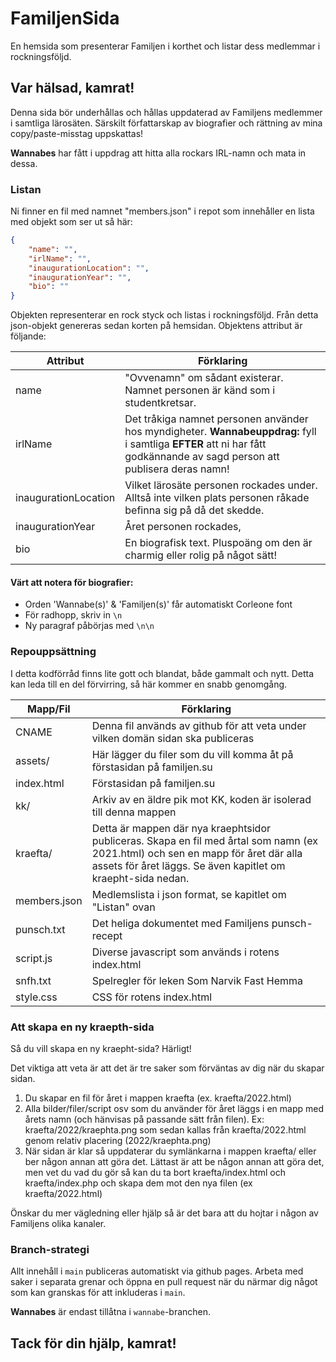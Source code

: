 # FamiljenSida
En hemsida som presenterar Familjen i korthet och listar dess medlemmar i rockningsföljd.

## Var hälsad, kamrat!

Denna sida bör underhållas och hållas uppdaterad av Familjens medlemmer i samtliga lärosäten.
Särskilt författarskap av biografier och rättning av mina copy/paste-misstag uppskattas!

**Wannabes** har fått i uppdrag att hitta alla rockars IRL-namn och mata in dessa.

### Listan

Ni finner en fil med namnet "members.json" i repot som innehåller en lista med objekt som ser ut så här:

```json
{
    "name": "",
    "irlName": "",
    "inaugurationLocation": "",
    "inaugurationYear": "",
    "bio": ""
}
```

Objekten representerar en rock styck och listas i rockningsföljd. Från detta json-objekt genereras sedan korten på hemsidan.
Objektens attribut är följande:

Attribut | Förklaring
------------ | -------------
name | "Ovvenamn" om sådant existerar. Namnet personen är känd som i studentkretsar.
irlName | Det tråkiga namnet personen använder hos myndigheter. **Wannabeuppdrag:** fyll i samtliga **EFTER** att ni har fått godkännande av sagd person att publisera deras namn!
inaugurationLocation | Vilket lärosäte personen rockades under. Alltså inte vilken plats personen råkade befinna sig på då det skedde.
inaugurationYear | Året personen rockades,
bio | En biografisk text. Pluspoäng om den är charmig eller rolig på något sätt!

#### Värt att notera för biografier:
* Orden 'Wannabe(s)' & 'Familjen(s)' får automatiskt Corleone font
* För radhopp, skriv in `\n`
* Ny paragraf påbörjas med `\n\n`

### Repouppsättning

I detta kodförråd finns lite gott och blandat, både gammalt och nytt. Detta kan leda till en del förvirring, så här kommer en snabb genomgång.

Mapp/Fil | Förklaring
-------- | ----------
CNAME | Denna fil används av github för att veta under vilken domän sidan ska publiceras
assets/ | Här lägger du filer som du vill komma åt på förstasidan på familjen.su
index.html | Förstasidan på familjen.su
kk/ | Arkiv av en äldre pik mot KK, koden är isolerad till denna mappen
kraefta/ | Detta är mappen där nya kraephtsidor publiceras. Skapa en fil med årtal som namn (ex 2021.html) och sen en mapp för året där alla assets för året läggs. Se även kapitlet om kraepht-sida nedan.
members.json | Medlemslista i json format, se kapitlet om "Listan" ovan
punsch.txt | Det heliga dokumentet med Familjens punsch-recept
script.js | Diverse javascript som används i rotens index.html
snfh.txt | Spelregler för leken Som Narvik Fast Hemma
style.css | CSS för rotens index.html

### Att skapa en ny kraepth-sida

Så du vill skapa en ny kraepht-sida? Härligt!

Det viktiga att veta är att det är tre saker som förväntas av dig när du skapar sidan.
1. Du skapar en fil för året i mappen kraefta (ex. kraefta/2022.html)
2. Alla bilder/filer/script osv som du använder för året läggs i en mapp med årets namn (och hänvisas på passande sätt från filen). Ex: kraefta/2022/kraephta.png som sedan kallas från kraefta/2022.html genom relativ placering (2022/kraephta.png)
3. När sidan är klar så uppdaterar du symlänkarna i mappen kraefta/ eller ber någon annan att göra det. Lättast är att be någon annan att göra det, men vet du vad du gör så kan du ta bort kraefta/index.html och kraefta/index.php och skapa dem mot den nya filen (ex kraefta/2022.html)

Önskar du mer vägledning eller hjälp så är det bara att du hojtar i någon av Familjens olika kanaler.

### Branch-strategi

Allt innehåll i `main` publiceras automatiskt via github pages. Arbeta med saker i separata grenar och öppna en pull request när du närmar dig något som kan granskas för att inkluderas i `main`.

**Wannabes** är endast tillåtna i `wannabe`-branchen.

## Tack för din hjälp, kamrat!
